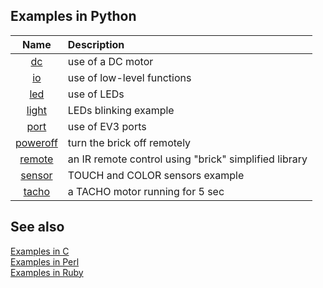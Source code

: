## Examples in Python

Name                                                                   | Description
:---:                                                                  | :---
[dc](http://in4lio.github.io/ev3dev-c/dc_8py-example.html)             | use of a DC motor
[io](http://in4lio.github.io/ev3dev-c/io_8py-example.html)             | use of low-level functions
[led](http://in4lio.github.io/ev3dev-c/led_8py-example.html)           | use of LEDs
[light](http://in4lio.github.io/ev3dev-c/light_8py-example.html)       | LEDs blinking example
[port](http://in4lio.github.io/ev3dev-c/port_8py-example.html)         | use of EV3 ports
[poweroff](http://in4lio.github.io/ev3dev-c/poweroff_8py-example.html) | turn the brick off remotely
[remote](http://in4lio.github.io/ev3dev-c/remote_8py-example.html)     | an IR remote control using "brick" simplified library
[sensor](http://in4lio.github.io/ev3dev-c/sensor_8py-example.html)     | TOUCH and COLOR sensors example
[tacho](http://in4lio.github.io/ev3dev-c/tacho_8py-example.html)       | a TACHO motor running for 5 sec

## See also

[Examples in C](../../../eg)<br>
[Examples in Perl](../../../perl/eg)<br>
[Examples in Ruby](../../../ruby/eg)
